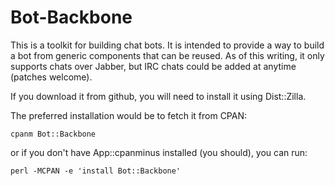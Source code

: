 # Bot-Backbone

This is a toolkit for building chat bots. It is intended to provide a way to
build a bot from generic components that can be reused. As of this writing, it
only supports chats over Jabber, but IRC chats could be added at anytime
(patches welcome).

If you download it from github, you will need to install it using Dist::Zilla.

The preferred installation would be to fetch it from CPAN:

    cpanm Bot::Backbone

or if you don't have App::cpanminus installed (you should), you can run:

    perl -MCPAN -e 'install Bot::Backbone'

